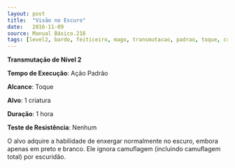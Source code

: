 ```yaml
---
layout: post
title:  "Visão no Escuro"
date:   2016-11-09
source: Manual Básico.218
tags: [level2, bardo, feiticeiro, mago, transmutacao, padrao, toque, criatura, hora, nenhum]
---
```


**Transmutação de Nível 2**

**Tempo de Execução**: Ação Padrão

**Alcance**: Toque

**Alvo**: 1 criatura

**Duração**: 1 hora

**Teste de Resistência**: Nenhum

O alvo adquire a habilidade de enxergar normalmente no escuro, embora apenas em preto e branco. Ele ignora camuﬂagem (incluindo camuﬂagem total) por escuridão.
